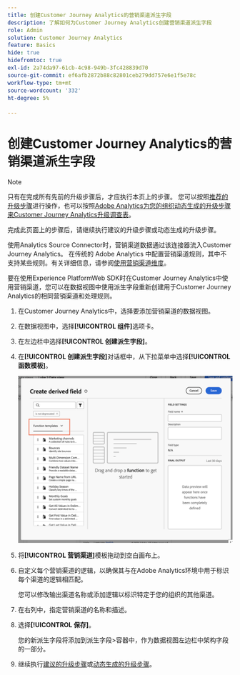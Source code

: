 ```yaml
---
title: 创建Customer Journey Analytics的营销渠道派生字段
description: 了解如何为Customer Journey Analytics创建营销渠道派生字段
role: Admin
solution: Customer Journey Analytics
feature: Basics
hide: true
hidefromtoc: true
exl-id: 2a74da97-61cb-4c98-949b-3fc428839d70
source-git-commit: ef6afb2872b88c82801ceb279dd757e6e1f5e78c
workflow-type: tm+mt
source-wordcount: '332'
ht-degree: 5%

---
```


# 创建Customer Journey Analytics的营销渠道派生字段

>[!NOTE]
> 
>只有在完成所有先前的升级步骤后，才应执行本页上的步骤。 您可以按照[推荐的升级步骤](/help/getting-started/cja-upgrade/cja-upgrade-recommendations.md#recommended-upgrade-steps-for-most-organizations)进行操作，也可以按照[Adobe Analytics为您的组织动态生成的升级步骤来Customer Journey Analytics升级调查表](https://gigazelle.github.io/cja-ttv/)。
>
>完成此页面上的步骤后，请继续执行建议的升级步骤或动态生成的升级步骤。

使用Analytics Source Connector时，营销渠道数据通过该连接器流入Customer Journey Analytics。 在传统的 Adobe Analytics 中配置营销渠道规则，其中不支持某些规则。有关详细信息，请参阅[使用营销渠道维度](/help/use-cases/aa-data/marketing-channels.md)。

要在使用Experience PlatformWeb SDK时在Customer Journey Analytics中使用营销渠道，您可以在数据视图中使用派生字段重新创建用于Customer Journey Analytics的相同营销渠道和处理规则。

1. 在Customer Journey Analytics中，选择要添加营销渠道的数据视图。

1. 在数据视图中，选择&#x200B;**[!UICONTROL 组件]**&#x200B;选项卡。

1. 在左边栏中选择&#x200B;**[!UICONTROL 创建派生字段]**。

1. 在&#x200B;**[!UICONTROL 创建派生字段]**&#x200B;对话框中，从下拉菜单中选择&#x200B;**[!UICONTROL 函数模板]**。

   ![创建派生字段函数模板](assets/derived-field-create.png)

1. 将&#x200B;**[!UICONTROL 营销渠道]**&#x200B;模板拖动到空白画布上。

1. 自定义每个营销渠道的逻辑，以确保其与在Adobe Analytics环境中用于标识每个渠道的逻辑相匹配。

   您可以修改输出渠道名称或添加逻辑以标识特定于您的组织的其他渠道。

1. 在右列中，指定营销渠道的名称和描述。

1. 选择&#x200B;**[!UICONTROL 保存]**。

   您的新派生字段将添加到派生字段>容器中，作为数据视图左边栏中架构字段的一部分。

1. 继续执行[建议的升级步骤](/help/getting-started/cja-upgrade/cja-upgrade-recommendations.md#recommended-upgrade-steps-for-most-organizations)或[动态生成的升级步骤](https://gigazelle.github.io/cja-ttv/)。
